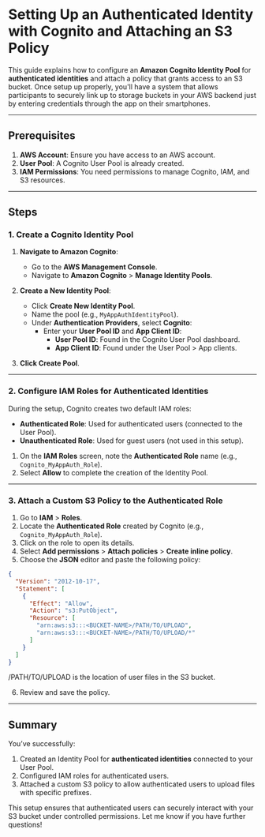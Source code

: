 # Setting Up an Authenticated Identity with Cognito and Attaching an S3 Policy

This guide explains how to configure an **Amazon Cognito Identity Pool** for **authenticated identities** and attach a policy that grants access to an S3 bucket. Once setup up properly, you'll have a system that allows participants to securely link up to storage buckets in your AWS backend just by entering credentials through the app on their smartphones.

---

## Prerequisites
1. **AWS Account**: Ensure you have access to an AWS account.
2. **User Pool**: A Cognito User Pool is already created.
3. **IAM Permissions**: You need permissions to manage Cognito, IAM, and S3 resources.

---

## Steps

### 1. **Create a Cognito Identity Pool**
1. **Navigate to Amazon Cognito**:
    - Go to the **AWS Management Console**.
    - Navigate to **Amazon Cognito** > **Manage Identity Pools**.

2. **Create a New Identity Pool**:
    - Click **Create New Identity Pool**.
    - Name the pool (e.g., `MyAppAuthIdentityPool`).
    - Under **Authentication Providers**, select **Cognito**:
        - Enter your **User Pool ID** and **App Client ID**:
            - **User Pool ID**: Found in the Cognito User Pool dashboard.
            - **App Client ID**: Found under the User Pool > App clients.

3. **Click Create Pool**.

---

### 2. **Configure IAM Roles for Authenticated Identities**
During the setup, Cognito creates two default IAM roles:
- **Authenticated Role**: Used for authenticated users (connected to the User Pool).
- **Unauthenticated Role**: Used for guest users (not used in this setup).

1. On the **IAM Roles** screen, note the **Authenticated Role** name (e.g., `Cognito_MyAppAuth_Role`).
2. Select **Allow** to complete the creation of the Identity Pool.

---

### 3. **Attach a Custom S3 Policy to the Authenticated Role**
1. Go to **IAM** > **Roles**.
2. Locate the **Authenticated Role** created by Cognito (e.g., `Cognito_MyAppAuth_Role`).
3. Click on the role to open its details.
4. Select **Add permissions** > **Attach policies** > **Create inline policy**.
5. Choose the **JSON** editor and paste the following policy:

```json
{
  "Version": "2012-10-17",
  "Statement": [
    {
      "Effect": "Allow",
      "Action": "s3:PutObject",
      "Resource": [
        "arn:aws:s3:::<BUCKET-NAME>/PATH/TO/UPLOAD",
        "arn:aws:s3:::<BUCKET-NAME>/PATH/TO/UPLOAD/*"
      ]
    }
  ]
}
```
/PATH/TO/UPLOAD is the location of user files in the S3 bucket.

6. Review and save the policy.

---

## Summary
You’ve successfully:
1. Created an Identity Pool for **authenticated identities** connected to your User Pool.
2. Configured IAM roles for authenticated users.
3. Attached a custom S3 policy to allow authenticated users to upload files with specific prefixes.

This setup ensures that authenticated users can securely interact with your S3 bucket under controlled permissions. Let me know if you have further questions!
